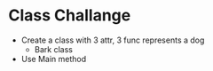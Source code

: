 # Class Challange

- Create a class with 3 attr, 3 func represents a dog
  - Bark class
- Use Main method